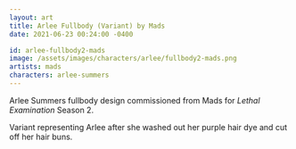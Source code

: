 ```yaml
---
layout: art
title: Arlee Fullbody (Variant) by Mads
date: 2021-06-23 00:24:00 -0400

id: arlee-fullbody2-mads
image: /assets/images/characters/arlee/fullbody2-mads.png
artists: mads
characters: arlee-summers
---
```

Arlee Summers fullbody design commissioned from Mads for *Lethal Examination*
Season 2.

Variant representing Arlee after she washed out her purple hair dye
and cut off her hair buns.

